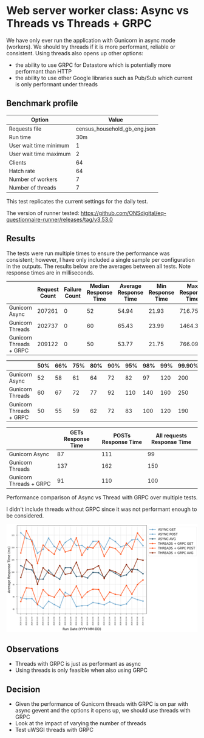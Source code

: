 # Web server worker class: Async vs Threads vs Threads + GRPC

We have only ever run the application with Gunicorn in async mode (workers). We should try threads if it is more performant, reliable or consistent. 
Using threads also opens up other options:
 - the ability to use GRPC for Datastore which is potentially more performant than HTTP
 - the ability to use other Google libraries such as Pub/Sub which current is only performant under threads

## Benchmark profile

| Option                 | Value                        |
|------------------------|------------------------------|
| Requests file          | census_household_gb_eng.json |
| Run time               | 30m                          |
| User wait time minimum | 1                            |
| User wait time maximum | 2                            |
| Clients                | 64                           |
| Hatch rate             | 64                           |
| Number of workers      | 7                            |
| Number of threads      | 7                            |

This test replicates the current settings for the daily test.

The version of runner tested: https://github.com/ONSdigital/eq-questionnaire-runner/releases/tag/v3.53.0

## Results

The tests were run multiple times to ensure the performance was consistent; however, I have only included a single sample per configuration in the outputs.
The results below are the averages between all tests. Note response times are in milliseconds.

|                          | Request Count | Failure Count | Median Response Time | Average Response Time | Min Response Time | Max Response Time | Average Content Size | Requests/s |
|--------------------------|---------------|---------------|----------------------|-----------------------|-------------------|-------------------|----------------------|------------|
| Gunicorn Async           | 207261        | 0             | 52                   | 54.94                 | 21.93             | 716.75            | 9763.80              | 115.56     |
| Gunicorn Threads         | 202737        | 0             | 60                   | 65.43                 | 23.99             | 1464.30           | 9760.59              | 113.39     |
| Gunicorn Threads + GRPC  | 209122        | 0             | 50                   | 53.77                 | 21.75             | 766.09            | 9764.12              | 115.77     |

|                          | 50% | 66% | 75% | 80% | 90% | 95% | 98% | 99% | 99.90% | 99.99% | 100% |
|--------------------------|-----|-----|-----|-----|-----|-----|-----|-----|--------|--------|------|
| Gunicorn Async           | 52     | 58  | 61     | 64  | 72  | 82  | 97  | 120 | 200    | 350    | 720  |
| Gunicorn Threads         | 60     | 67  | 72  | 77  | 92     | 110 | 140 | 160 | 250    | 450    | 1500 |
| Gunicorn Threads + GRPC  | 50     | 55  | 59     | 62  | 72  | 83  | 100 | 120 | 190   | 350   | 770  |

|                          | GETs Response Time | POSTs Response Time| All requests Response Time | 
|--------------------------|--------------------|--------------------|----------------------------|
| Gunicorn Async           | 87                 | 111                | 99                        |
| Gunicorn Threads         | 137                | 162                | 150                        |
| Gunicorn Threads + GRPC  | 91                 | 110                | 100                         |

Performance comparison of Async vs Thread with GRPC over multiple tests.

I didn't include threads without GRPC since it was not performant enough to be considered.

![](outputs/performance_comparison.png)

## Observations

- Threads with GRPC is just as performant as async
- Using threads is only feasible when also using GRPC

## Decision
- Given the performance of Gunicorn threads with GRPC is on par with async gevent and the options it opens up, we should use threads with GRPC
- Look at the impact of varying the number of threads
- Test uWSGI threads with GRPC

